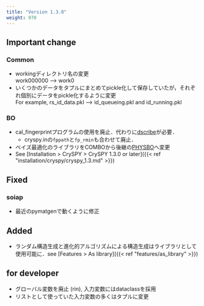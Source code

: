 ```yaml
---
title: "Version 1.3.0"
weight: 970
---
```

## Important change
### Common
- workingディレクトリ名の変更  
  work000000 --> work0
- いくつかのデータをタプルにまとめてpickle化して保存していたが，それぞれ個別にデータをpickle化するように変更  
  For example, rs_id_data.pkl --> id_queueing.pkl and id_running.pkl

### BO
- cal_fingerprintプログラムの使用を廃止．代わりに[dscribe](https://singroup.github.io/dscribe/latest)<i class="fas fa-external-link-alt"></i>が必要．
  + cryspy.inの`fppath`と`fp_rmin`も合わせて廃止．
- ベイズ最適化のライブラリをCOMBOから後継の[PHYSBO](https://www.pasums.issp.u-tokyo.ac.jp/physbo/en/about)<i class="fas fa-external-link-alt"></i>へ変更
- See [Installation > CrySPY > CrySPY 1.3.0 or later]({{< ref "installation/cryspy/cryspy_1.3.md" >}})

## Fixed
### soiap
- 最近のpymatgenで動くように修正

## Added
- ランダム構造生成と進化的アルゴリズムによる構造生成はライブラリとして使用可能に．see [Features > As library]({{< ref "features/as_library" >}})

## for developer
- グローバル変数を廃止 (rin), 入力変数にはdataclassを採用
- リストとして使っていた入力変数の多くはタプルに変更